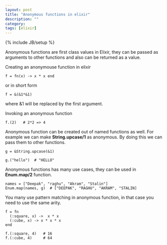 ```yaml
---
layout: post
title: "Anonymous functions in elixir"
description: ""
category: 
tags: [elixir]
---
```

{% include JB/setup %}

Anonymous functions are first class values in Elixir, they can be passed as arguments to other functions and also can be returned as a value.

Creating an anonymouse function in elixir

    f = fn(x) -> x * x end

or in short form

    f = &(&1*&1)

where &1 will be replaced by the first argument.

Invoking an anonymous function

    f.(2)   # 2*2 => 4

Anonymous function can be created out of named functions as well. For example we can make **String.upcase/1** as anonymous. By doing this we can pass them to other functions.

    g = &String.upcase(&1)

    g.("hello")  # "HELLO"

Anonymous functions has many use cases, they can be used in **Enum.map/2** function.

    names = ["Deepak", "raghu", "Akram", "Stalin"]
    Enum.map(names, g)  # ["DEEPAK", "RAGHU", "AKRAM", "STALIN]

You many use pattern matching in anonymous function, in that case you need to use the same arity.

    f = fn
      (:square, x) ->  x * x
      (:cube, x) -> x * x * x
    end
    
    f.(:square, 4)   # 16
    f.(:cube, 4)     # 64





